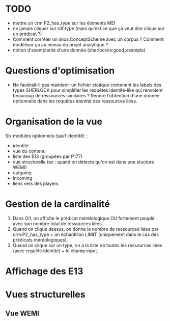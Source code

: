 # TODO

- mettre un crm:P2_has_type sur les éléments MEI
- ne jamais cliquer sur rdf:type (mais qu'est ce que ça veut dire clique sur un prédicat ?)
- Comment corréler un skos:ConceptScheme avec un corpus ? Comment modéliser ça au niveau du projet analytique ?
- notion d'exemplarité d'une donnée (sherlockns:good_example)

# Questions d'optimisation

- Ne faudrait-il pas maintenir un fichier statique contenent les labels des types SHERLOCK pour simplifier les requêtes identité-like qui renvoient beaucoup de ressources similaires ? Rendre l'obtention d'une donnée optionnelle dans les requêtes identité des ressources liées.

# Organisation de la vue

Six modules optionnels (sauf identité) :

- identité
- vue du contenu
- liste des E13 (groupées par P177)
- vue structurelle (ex : quand on détecte qu'on est dans une stucture WEMI)
- outgoing
- incoming
- liens vers des players

# Gestion de la cardinalité

1. Dans O/I, on affiche le prédicat mérélologique OU fortement peuplé avec son nombre total de ressources liées.
2. Quand on clique dessus, on donne le nombre de ressources liées par crm:P2_has_type + un échantillon LIMIT (uniquement dans le cas des prédicats méréologiques).
3. Quand on clique sur un type, on a la liste de toutes les ressources liées (avec requête identité) + le champ input.

# Affichage des E13

# Vues structurelles

## Vue WEMI